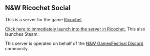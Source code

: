 ## N&W Ricochet Social

This is a server for the game [Ricochet](https://store.steampowered.com/app/60/Ricochet/).

[Click here to immediately launch into the server in Ricochet.](steam://connect/ricochet.nintendult.xyz) This also launches Steam.

This server is operated on behalf of the [N&W GamesFestival Discord](https://discord.gg/MVKSUNpqw2) community.
